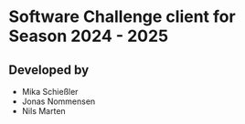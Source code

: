 # Software Challenge client for Season 2024 - 2025

## Developed by

- Mika Schießler
- Jonas Nommensen
- Nils Marten
